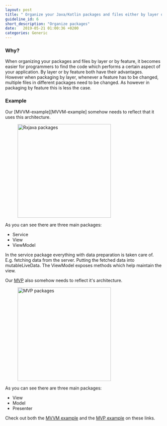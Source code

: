 ```yaml
---
layout: post
title: " Organize your Java/Kotlin packages and files either by layer or by app feature."
guideline_id: 6
short_description: "Organize packages"
date:   2019-05-21 01:00:36 +0200
categories: Generic
---
```

<h3>Why?</h3>
When organizing your packages and files by layer or by feature, it becomes easier for 
programmers to find the code which performs a certain aspect of your application.
By layer or by feature both have their advantages. However when packaging by layer, 
whenever a feature has to be changed, multiple files in different packages need to be changed. 
As however in packaging by feature this is less the case.

<h3>Example</h3>
Our [MVVM-example][MVVM-example] somehow needs to reflect that it uses this architecture.
<figure>
  <img src="/assets/Rxjava_packages.png" alt="Rxjava packages" width="300">
</figure>

As you can see there are three main packages:
<ul>
<li>Service</li>
<li>View</li>
<li>ViewModel</li>
</ul>

In the service package everything with data preparation is taken care of.
E.g. fetching data from the server. Putting the fetched data into mutableLiveData.
The ViewModel exposes methods which help maintain the view.

Our [MVP][github-page] also somehow needs to reflect it's architecture.

<figure>
  <img src="/assets/MVP_packages.png" alt="MVP packages" width="300">
</figure>

As you can see there are three main packages:
<ul>
<li>View</li>
<li>Model</li>
<li>Presenter</li>
</ul>

Check out both the [MVVM example][MVVM-example] and the [MVP example][github-page] on these links.

[MVVM-example]: https://github.com/Geertdepont/bachelor_thesis/tree/master/RxjavaRetrofitGithub
[github-page]: https://github.com/Geertdepont/bachelor_thesis/tree/master/MVPLogin